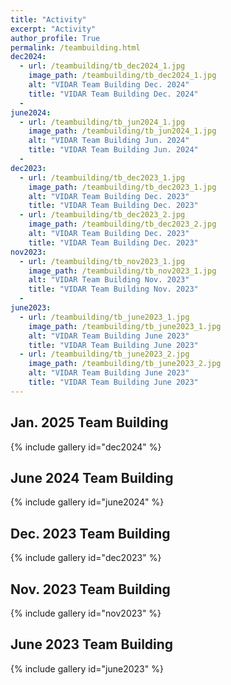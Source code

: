 ```yaml
---
title: "Activity"
excerpt: "Activity"
author_profile: True
permalink: /teambuilding.html
dec2024:
  - url: /teambuilding/tb_dec2024_1.jpg
    image_path: /teambuilding/tb_dec2024_1.jpg
    alt: "VIDAR Team Building Dec. 2024"
    title: "VIDAR Team Building Dec. 2024"
  - 
june2024:
  - url: /teambuilding/tb_jun2024_1.jpg
    image_path: /teambuilding/tb_jun2024_1.jpg
    alt: "VIDAR Team Building Jun. 2024"
    title: "VIDAR Team Building Jun. 2024"
  -
dec2023:
  - url: /teambuilding/tb_dec2023_1.jpg
    image_path: /teambuilding/tb_dec2023_1.jpg
    alt: "VIDAR Team Building Dec. 2023"
    title: "VIDAR Team Building Dec. 2023"
  - url: /teambuilding/tb_dec2023_2.jpg
    image_path: /teambuilding/tb_dec2023_2.jpg
    alt: "VIDAR Team Building Dec. 2023"
    title: "VIDAR Team Building Dec. 2023"
nov2023:
  - url: /teambuilding/tb_nov2023_1.jpg
    image_path: /teambuilding/tb_nov2023_1.jpg
    alt: "VIDAR Team Building Nov. 2023"
    title: "VIDAR Team Building Nov. 2023"
  -
june2023:
  - url: /teambuilding/tb_june2023_1.jpg
    image_path: /teambuilding/tb_june2023_1.jpg
    alt: "VIDAR Team Building June 2023"
    title: "VIDAR Team Building June 2023"
  - url: /teambuilding/tb_june2023_2.jpg
    image_path: /teambuilding/tb_june2023_2.jpg
    alt: "VIDAR Team Building June 2023"
    title: "VIDAR Team Building June 2023"
---
```


## Jan. 2025 Team Building

{% include gallery id="dec2024" %}

## June 2024 Team Building

{% include gallery id="june2024" %}

## Dec. 2023 Team Building

{% include gallery id="dec2023" %}

## Nov. 2023 Team Building

{% include gallery id="nov2023" %}

## June 2023 Team Building

{% include gallery id="june2023" %}
